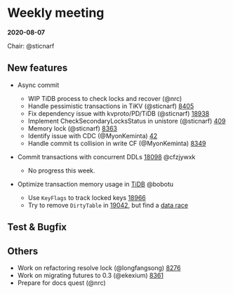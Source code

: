 # Weekly meeting

**2020-08-07**

Chair: @sticnarf

## New features

* Async commit
  - WIP TiDB process to check locks and recover (@nrc)
  - Handle pessimistic transactions in TiKV (@sticnarf) [8405](https://github.com/tikv/tikv/pull/8405)
  - Fix dependency issue with kvproto/PD/TiDB (@sticnarf) [18938](https://github.com/pingcap/tidb/pull/18938)
  - Implement CheckSecondaryLocksStatus in unistore (@sticnarf) [409](https://github.com/ngaut/unistore/pull/409)
  - Memory lock (@sticnarf) [8363](https://github.com/tikv/tikv/pull/8363)
  - Identify issue with CDC (@MyonKeminta) [42](https://github.com/tikv/sig-transaction/issues/42)
  - Handle commit ts collision in write CF (@MyonKeminta) [8349](https://github.com/tikv/tikv/pull/8349)
  
* Commit transactions with concurrent DDLs [18098](https://github.com/pingcap/tidb/issues/18098) @cfzjywxk
  - No progress this week.

* Optimize transaction memory usage in [TiDB](https://github.com/pingcap/tidb/projects/54) @bobotu
	- Use `KeyFlags` to track locked keys [18966](https://github.com/pingcap/tidb/pull/18966)
	- Try to remove `DirtyTable` in [19042](https://github.com/pingcap/tidb/pull/19042), but find a [data race](https://github.com/pingcap/tidb/issues/19054)
	

## Test & Bugfix

## Others

* Work on refactoring resolve lock (@longfangsong) [8276](https://github.com/tikv/tikv/pull/8276)
* Work on migrating futures to 0.3 (@ekexium) [8361](https://github.com/tikv/tikv/pull/8361)
* Prepare for docs quest (@nrc)
